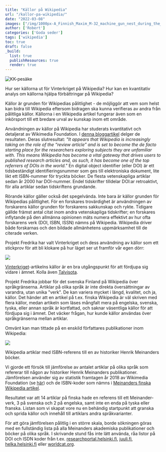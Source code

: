 ```yaml
---
title: "Källor på Wikipedia"
url: "/kallor-pa-wikipedia/"
date: "2022-03-08"
images: ["/img/1000px-A_Finnish_Maxim_M-32_machine_gun_nest_during_the_Winter_War.jpeg"]
author: ['Robert']
categories: ['Goda seder']
tags: ['wikipedia']
toc: true
draft: false
_build:
  list: true
  publishResources: true
  render: true
---
```


![KK-pesäke](/img/1000px-A_Finnish_Maxim_M-32_machine_gun_nest_during_the_Winter_War.jpeg)


Hur ser källorna ut för Vinterkriget på Wikipedia? Hur kan en kvantitativ analys om källorna hjälpa förbättringar på Wikipedia?

Källor är grunden för Wikipedias pålitlighet - de möjliggör att vem som helst kan bidra till Wikipedia eftersom bidragen ska kunna verifieras av andra från pålitliga källor. Källorna i en Wikipedia artikel fungerar även som en inkörsport till ett bredare urval av kunskap inom ett område.

Användningen av källor på Wikipedia har studerats kvantitativt och detaljerat av Wikimedia Foundation. I [denna bloggartikel](https://medium.com/freely-sharing-the-sum-of-all-knowledge/what-are-the-ten-most-cited-sources-on-wikipedia-lets-ask-the-data-34071478785a) delger de resultaten. Deras slutresultat: _"It appears that Wikipedia is increasingly taking on the role of the “review article” and is set to become the de facto starting place for the researchers exploring subjects they are unfamiliar with. This means Wikipedia has become a vital gateway that drives users to published research articles and, as such, it has become one of the top referrers of DOIs in the world."_ En digital object identifier (eller DOI) är ett tidsbeständigt identifieringsnummer som ges till elektroniska dokument, lite likt ett ISBN-nummer för tryckta böcker. De flesta vetenskapliga artiklar sedan år 2000 har DOI-nummer. Endel tidskrifter tilldelar DOI:ar retroaktivt, för alla artiklar sedan tidskriftens grundande.

Rörande källor gäller också det spegelvända. Inte bara är källor grunden för Wikipedias pålitlighet. För en forskares trovärdighet är användningen av forskarens källor grunden för forskarens sakkunskap och rykte. Tidigare gällde främst antal citat inom andra vetenskapliga tidskrifter; en forskares inflytande på den allmänna opinionen mäts numera effektivt av hur ofta forskarens verk (DOI, ISBN, ISSN) nämns på Wikipedia. Wikipedia driver både forskarnas och den bildade allmänhetens uppmärksamhet till de citerade verken.

Projekt Fredrika har valt Vinterkriget och dess användning av källor som ett stickprov för att bli klokare på hur läget ser ut framför vår egen dörr:

![](/2022/03/Screenshot-2022-03-08-at-10.18.45-1-1024x663.png)

[Vinterkriget](https://sv.wikipedia.org/wiki/Vinterkriget)\-artikelns källor är en bra utgångspunkt för att fördjupa sig vidare i ämnet. Kolla även [Talvisota](http://fi.wikipedia.org/wiki/Talvisota).

Projekt Fredrika jobbar för det svenska Finland på Wikipedia över språkgränserna. Artiklar på olika språk är inte direkta översättningar av varandra, utan unika "verk". De kan variera mycket i längd, kvalitet, och ja, källor. Det händer att en artikel på t.ex. finska Wikipedia är väl skriven med flera källor, medan artikeln som läses mångfalt mera på engelska, svenska, tyska, eller annan språk är kortfattad, och saknar väsentliga källor för att fördjupa sig i ämnet. Det väcker frågan, hur kunde källor användas över språkgränserna mellan artiklar.

Omvänt kan man tittade på en enskild författares publikationer inom Wikipedia:

![](/2022/03/Screenshot-2022-03-08-at-11.46.46-1024x741.png)

Wikipedia artiklar med ISBN-referens till en av historiker Henrik Meinanders böcker.

Vi gjorde ett försök till jämförelse av antalet artiklar på olika språk som refererar till någon av historiker Henrik Meinanders publikationer. Jämförelsen använder sig av statistik framtagen år 2018 av Wikimedia Foundation (se [här](https://medium.com/freely-sharing-the-sum-of-all-knowledge/what-are-the-ten-most-cited-sources-on-wikipedia-lets-ask-the-data-34071478785a)) och de ISBN-koder som nämns i [Meinanders finska Wikipedia artikel](https://fi.wikipedia.org/wiki/Henrik_Meinander).

Resultatet var att 14 artiklar på finska hade en referens till ett Meinander-verk, 3 på svenska och 2 på engelska, samt inte en enda på tyska eller franska. Listan som vi skapat vore nu en behändig startpunkt att granska och sprida källor och innehåll till artiklars andra språkvarianter.

För att göra jämförelsen pålitlig i en större skala, borde sökningen göras med en fullständig lista på alla Meinanders akademiska publikationer och böcker på olika språk. I skrivande stund fås inte lätt använda, råa listor på DOI och ISDN koder från t.ex. [researchportal.helsinki.fi](https://researchportal.helsinki.fi/en/publications/?search=Henrik+meinander&originalSearch=Henrik+meinander&pageSize=50&ordering=rating&descending=true&showAdvanced=false&allConcepts=true&inferConcepts=true&searchBy=PartOfNameOrTitle), [juuli.fi](http://juuli.fi), [helka.helsinki.fi](https://helka.helsinki.fi) eller [worldcat.org](https://www.worldcat.org).
